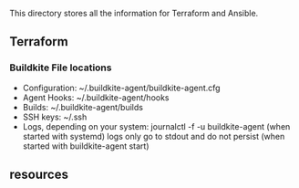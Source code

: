


This directory stores all the information for Terraform and Ansible.

## Terraform
### Buildkite File locations

-    Configuration: ~/.buildkite-agent/buildkite-agent.cfg
-    Agent Hooks: ~/.buildkite-agent/hooks
-    Builds: ~/.buildkite-agent/builds
-    SSH keys: ~/.ssh
-    Logs, depending on your system:
        journalctl -f -u buildkite-agent (when started with systemd)
        logs only go to stdout and do not persist (when started with buildkite-agent start)



## resources
